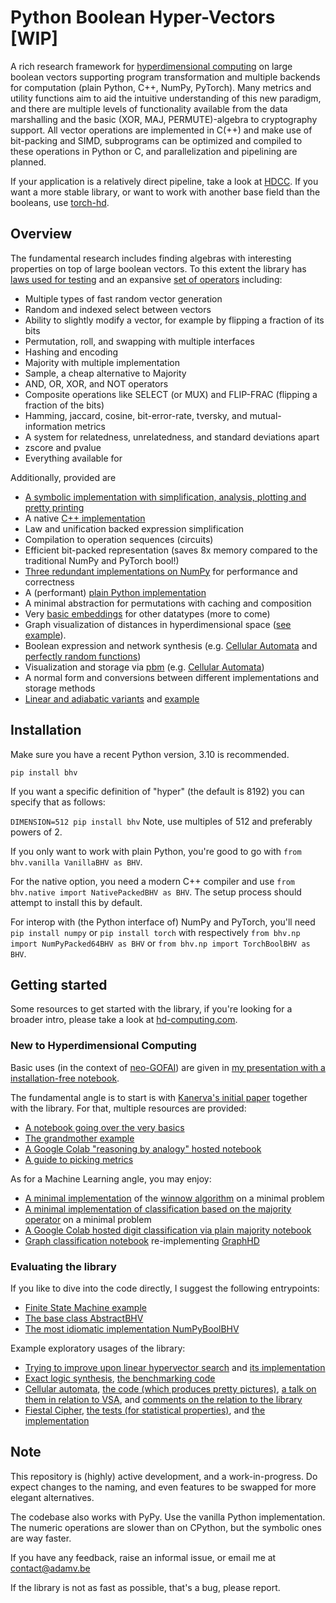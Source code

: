 # Python Boolean Hyper-Vectors [WIP]

A rich research framework for [hyperdimensional computing](https://en.wikipedia.org/wiki/Hyperdimensional_computing) on large boolean vectors supporting program transformation and multiple backends for computation (plain Python, C++, NumPy, PyTorch). Many metrics and utility functions aim to aid the intuitive understanding of this new paradigm, and there are multiple levels of functionality available from the data marshalling and the basic (XOR, MAJ, PERMUTE)-algebra to cryptography support. All vector operations are implemented in C(++) and make use of bit-packing and SIMD, subprograms can be optimized and compiled to these operations in Python or C, and parallelization and pipelining are planned.

If your application is a relatively direct pipeline, take a look at [HDCC](https://arxiv.org/abs/2304.12398).
If you want a more stable library, or want to work with another base field than the booleans, use [torch-hd](https://pypi.org/project/torch-hd/).

## Overview
The fundamental research includes finding algebras with interesting properties on top of large boolean vectors. To this extent the library has [laws used for testing](tests/laws.py) and an expansive [set of operators](bhv/abstract.py) including:
- Multiple types of fast random vector generation
- Random and indexed select between vectors
- Ability to slightly modify a vector, for example by flipping a fraction of its bits
- Permutation, roll, and swapping with multiple interfaces
- Hashing and encoding
- Majority with multiple implementation
- Sample, a cheap alternative to Majority
- AND, OR, XOR, and NOT operators
- Composite operations like SELECT (or MUX) and FLIP-FRAC (flipping a fraction of the bits)
- Hamming, jaccard, cosine, bit-error-rate, tversky, and mutual-information metrics
- A system for relatedness, unrelatedness, and standard deviations apart
- zscore and pvalue
- Everything available for 

Additionally, provided are
- [A symbolic implementation with simplification, analysis, plotting and pretty printing](bhv/symbolic.py)
- A native [C++ implementation](bhv/cnative)
- Law and unification backed expression simplification
- Compilation to operation sequences (circuits)
- Efficient bit-packed representation (saves 8x memory compared to the traditional NumPy and PyTorch bool!)
- [Three redundant implementations on NumPy](bhv/np.py) for performance and correctness
- A (performant) [plain Python implementation](bhv/vanilla.py)
- A minimal abstraction for permutations with caching and composition
- Very [basic embeddings](bhv/embedding.py) for other datatypes (more to come)
- Graph visualization of distances in hyperdimensional space ([see example](examples/viz_distances.py)).
- Boolean expression and network synthesis (e.g. [Cellular Automata](examples/ca_rules) and [perfectly random functions](benchmarks/exact_synthesis.py))
- Visualization and storage via [pbm](bhv/visualization.py) (e.g. [Cellular Automata](examples/ca_rules))
- A normal form and conversions between different implementations and storage methods
- [Linear and adiabatic variants](bhv/variants.py) and [example](examples/reasoning_by_analogy_linear.py)

## Installation
Make sure you have a recent Python version, 3.10 is recommended.

`pip install bhv`

If you want a specific definition of "hyper" (the default is 8192) you can specify that as follows:

`DIMENSION=512 pip install bhv` Note, use multiples of 512 and preferably powers of 2.

If you only want to work with plain Python, you're good to go with `from bhv.vanilla VanillaBHV as BHV`.

For the native option, you need a modern C++ compiler and use `from bhv.native import NativePackedBHV as BHV`. The setup process should attempt to install this by default.

For interop with (the Python interface of) NumPy and PyTorch, you'll need
`pip install numpy` or `pip install torch` with respectively `from bhv.np import NumPyPacked64BHV as BHV` or `from bhv.np import TorchBoolBHV as BHV`. 

## Getting started
Some resources to get started with the library, if you're looking for a broader intro, please take a look at [hd-computing.com](https://www.hd-computing.com/).

### New to Hyperdimensional Computing
Basic uses (in the context of [neo-GOFAI](https://www.cs.cmu.edu/~cga/gofai/)) are given in [my presentation with a installation-free notebook](https://colab.research.google.com/drive/10XSpooxDAeYVMivF3W2-N0W5yEIUfdZl?usp=sharing). 

The fundamental angle is to start is with [Kanerva's initial paper](http://ww.robertdick.org/iesr/papers/kanerva09jan.pdf) together with the library.
For that, multiple resources are provided:
- [A notebook going over the very basics](examples/Kanerva09.ipynb)
- [The grandmother example](examples/grandmother_example.py)
- [A Google Colab "reasoning by analogy" hosted notebook](https://colab.research.google.com/drive/10gOc39TsM5CE-6u3kj2oe1t-8KZHr_bB?usp=sharing)
- [A guide to picking metrics](examples/Metric_Picker.ipynb)

As for a Machine Learning angle, you may enjoy:
- [A minimal implementation](examples/winnow_classification.py) of the [winnow algorithm](https://en.wikipedia.org/wiki/Winnow_(algorithm)) on a minimal problem
- [A minimal implementation of classification based on the majority operator](examples/majority_classification.py) on a minimal problem
- [A Google Colab hosted digit classification via plain majority notebook](https://colab.research.google.com/drive/1xYQAXxcdFw89RV5CsflcvFhx3zpmEUxk?usp=sharing)
- [Graph classification notebook](https://colab.research.google.com/drive/1NrmCc99GrkmHm_VLs5nv9Q7BCbCLs0ar?usp=sharing) re-implementing [GraphHD](https://arxiv.org/abs/2205.07826)

### Evaluating the library
If you like to dive into the code directly, I suggest the following entrypoints:
- [Finite State Machine example](examples/state_machine.py)
- [The base class AbstractBHV](bhv/abstract.py)
- [The most idiomatic implementation NumPyBoolBHV](bhv/np.py)

Example exploratory usages of the library:
- [Trying to improve upon linear hypervector search](benchmarks/lookup.py) and [its implementation](bhv/lookup.py)
- [Exact logic synthesis](https://en.wikipedia.org/wiki/Logic_synthesis), [the benchmarking code](benchmarks/exact_synthesis.py)
- [Cellular automata](https://en.wikipedia.org/wiki/Cellular_automaton), [the code (which produces pretty pictures)](examples/ca_rules.py), [a talk on them in relation to VSA](https://youtu.be/GZ9pNTQmrsY?t=17), and [comments on the relation to the library](https://youtu.be/GZ9pNTQmrsY?t=985)
- [Fiestal Cipher](https://en.wikipedia.org/wiki/Feistel_cipher), [the tests (for statistical properties)](tests/fiestal.py), and [the implementation](bhv/abstract.py)

## Note
This repository is (highly) active development, and a work-in-progress.
Do expect changes to the naming, and even features to be swapped for more elegant alternatives.

The codebase also works with PyPy. Use the vanilla Python implementation. The numeric operations are slower than on CPython, but the symbolic ones are way faster.

If you have any feedback, raise an informal issue, or email me at [contact@adamv.be](mailto:contact@adamv.be)

If the library is not as fast as possible, that's a bug, please report.
